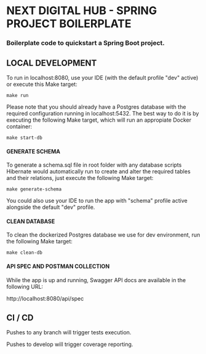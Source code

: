 # NEXT DIGITAL HUB - SPRING PROJECT BOILERPLATE
### Boilerplate code to quickstart a Spring Boot project.

## LOCAL DEVELOPMENT

To run in localhost:8080, use your IDE (with the default profile "dev" active) or execute this Make target:

```make run```

Please note that you should already have a Postgres database with the required configuration running in localhost:5432. The best way to do it is by executing the following Make target, which will run an appropiate Docker container:

```make start-db```

#### GENERATE SCHEMA

To generate a schema.sql file in root folder with any database scripts Hibernate would automatically run to create and alter the required tables and their relations, just execute the following Make target:

```make generate-schema```

You could also use your IDE to run the app with "schema" profile active alongside the default "dev" profile.

#### CLEAN DATABASE

To clean the dockerized Postgres database we use for dev environment, run the following Make target:

```make clean-db```

#### API SPEC AND POSTMAN COLLECTION

While the app is up and running, Swagger API docs are available in the following URL:

http://localhost:8080/api/spec

## CI / CD

Pushes to any branch will trigger tests execution.

Pushes to develop will trigger coverage reporting.